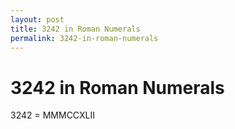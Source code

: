 ```yaml
---
layout: post
title: 3242 in Roman Numerals
permalink: 3242-in-roman-numerals
---
```


# 3242 in Roman Numerals

3242 = MMMCCXLII
